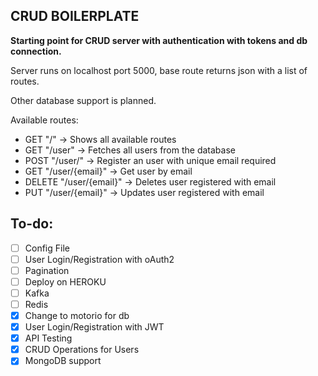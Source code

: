 CRUD BOILERPLATE
---
**Starting point for CRUD server with authentication with tokens and db connection.**

Server runs on localhost port 5000, base route returns json with a list of routes.

Other database support is planned.

Available routes:

- GET "/" -> Shows all available routes
- GET "/user" -> Fetches all users from the database
- POST "/user/" -> Register an user with unique email required
- GET "/user/{email}" -> Get user by email
- DELETE "/user/{email}" -> Deletes user registered with email
- PUT "/user/{email}" -> Updates user registered with email

## To-do:
- [ ] Config File
- [ ] User Login/Registration with oAuth2
- [ ] Pagination
- [ ] Deploy on HEROKU
- [ ] Kafka
- [ ] Redis
- [x] Change to motorio for db
- [x] User Login/Registration with JWT
- [x] API Testing
- [x] CRUD Operations for Users
- [x] MongoDB support
